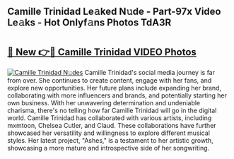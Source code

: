## Camille Trinidad Le𝚊ked N𝚞de - Part-97x Video Le𝚊ks - Hot Onlyf𝚊ns Photos TdA3R

# <h2><a href="http://ab55457.deff.icu/?id=Camille+Trinidad">🔗 New 👉🔴 Camille Trinidad VIDEO Photos</a></h2>

[![Camille Trinidad N𝚞des](https://i.imgur.com/rIISA9y.gif)](http://ab55457.deff.icu/?id=Camille+Trinidad)
Camille Trinidad's social media journey is far from over. She continues to create content, engage with her fans, and explore new opportunities. Her future plans include expanding her brand, collaborating with more influencers and brands, and potentially starting her own business. With her unwavering determination and undeniable charisma, there's no telling how far Camille Trinidad will go in the digital world. Camille Trinidad has collaborated with various artists, including mxmtoon, Chelsea Cutler, and Claud. These collaborations have further showcased her versatility and willingness to explore different musical styles. Her latest project, "Ashes," is a testament to her artistic growth, showcasing a more mature and introspective side of her songwriting.
